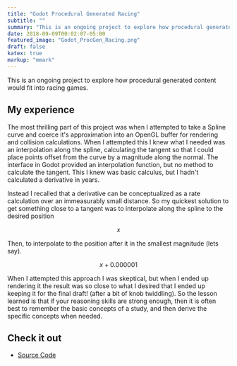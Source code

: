 ```yaml
---
title: "Godot Procedural Generated Racing"
subtitle: ""
summary: "This is an ongoing project to explore how procedural generated content would fit into racing games."
date: 2018-09-09T00:02:07-05:00
featured_image: "Godot_ProcGen_Racing.png"
draft: false
katex: true
markup: "mmark"
---
```

This is an ongoing project to explore how procedural generated content would fit into racing games.

## My experience
The most thrilling part of this project was when I attempted to take a Spline curve and coerce it's approximation into an OpenGL buffer for rendering and collision calculations.
When I attempted this I knew what I needed was an interpolation along the spline, calculating the tangent so that I could place points offset from the curve by a magnitude along the normal.
The interface in Godot provided an interpolation function, but no method to calculate the tangent. This I knew was basic calculus, but I hadn't calculated a derivative in years.

Instead I recalled that a derivative can be conceptualized as a rate calculation over an immeasurably small distance.
So my quickest solution to get something close to a tangent was to interpolate along the spline to the desired position 

$$ x $$

Then, to interpolate to the position after it in the smallest magnitude (lets say). 

$$ x + 0.000001 $$

When I attempted this approach I was skeptical, but when I ended up rendering it the result was so close to what I desired that I ended up keeping it for the final draft! (after a bit of knob twiddling).
So the lesson learned is that if your reasoning skills are strong enough, then it is often best to remember the basic concepts of a study, and then derive the specific concepts when needed.

## Check it out

- [Source Code](https://github.com/wilsonHodgson/Track-Generation) 
